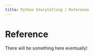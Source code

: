```yaml
---
title: Python Storytelling | Reference
---
```

# Reference

There will be something here eventually!